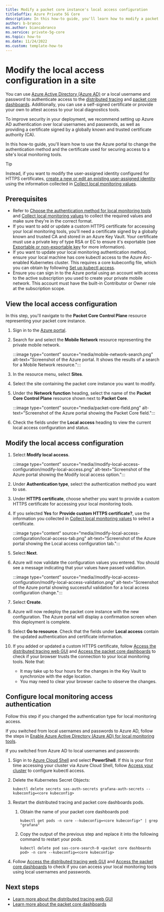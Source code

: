 ```yaml
---
title: Modify a packet core instance's local access configuration
titleSuffix: Azure Private 5G Core
description: In this how-to guide, you'll learn how to modify a packet core instance's local access configuration using the Azure portal. 
author: b-branco
ms.author: biancabranco
ms.service: private-5g-core
ms.topic: how-to
ms.date: 11/24/2022
ms.custom: template-how-to
---
```


# Modify the local access configuration in a site

You can use [Azure Active Directory (Azure AD)](/azure/active-directory/authentication/overview-authentication) or a local username and password to authenticate access to the [distributed tracing](distributed-tracing.md) and [packet core dashboards](packet-core-dashboards.md). Additionally, you can use a self-signed certificate or provide your own to attest access to your local diagnostics tools.

To improve security in your deployment, we recommend setting up Azure AD authentication over local usernames and passwords, as well as providing a certificate signed by a globally known and trusted certificate authority (CA).

In this how-to guide, you'll learn how to use the Azure portal to change the authentication method and the certificate used for securing access to a site's local monitoring tools.

> [!TIP]
> Instead, if you want to modify the user-assigned identity configured for HTTPS certificates, [create a new or edit an existing user-assigned identity](../active-directory/managed-identities-azure-resources/overview.md) using the information collected in [Collect local monitoring values](collect-required-information-for-a-site.md#collect-local-monitoring-values).

## Prerequisites

- Refer to [Choose the authentication method for local monitoring tools](collect-required-information-for-a-site.md#choose-the-authentication-method-for-local-monitoring-tools) and [Collect local monitoring values](collect-required-information-for-a-site.md#collect-local-monitoring-values) to collect the required values and make sure they're in the correct format.
- If you want to add or update a custom HTTPS certificate for accessing your local monitoring tools, you'll need a certificate signed by a globally known and trusted CA and stored in an Azure Key Vault. Your certificate must use a private key of type RSA or EC to ensure it's exportable (see [Exportable or non-exportable key](../key-vault/certificates/about-certificates.md) for more information).
- If you want to update your local monitoring authentication method, ensure your local machine has core kubectl access to the Azure Arc-enabled Kubernetes cluster. This requires a core kubeconfig file, which you can obtain by following [Set up kubectl access](commission-cluster.md#set-up-kubectl-access).
- Ensure you can sign in to the Azure portal using an account with access to the active subscription you used to create your private mobile network. This account must have the built-in Contributor or Owner role at the subscription scope.

## View the local access configuration

In this step, you'll navigate to the **Packet Core Control Plane** resource representing your packet core instance.

1. Sign in to the [Azure portal](https://portal.azure.com/).
1. Search for and select the **Mobile Network** resource representing the private mobile network.

    :::image type="content" source="media/mobile-network-search.png" alt-text="Screenshot of the Azure portal. It shows the results of a search for a Mobile Network resource.":::

1. In the resource menu, select **Sites**.
1. Select the site containing the packet core instance you want to modify.
1. Under the **Network function** heading, select the name of the **Packet Core Control Plane** resource shown next to **Packet Core**.

    :::image type="content" source="media/packet-core-field.png" alt-text="Screenshot of the Azure portal showing the Packet Core field.":::

1. Check the fields under the **Local access** heading to view the current local access configuration and status.

## Modify the local access configuration

1. Select **Modify local access**.

    :::image type="content" source="media//modify-local-access-configuration/modify-local-access.png" alt-text="Screenshot of the Azure portal showing the Modify local access option.":::

1. Under **Authentication type**, select the authentication method you want to use.
1. Under **HTTPS certificate**, choose whether you want to provide a custom HTTPS certificate for accessing your local monitoring tools.
1. If you selected **Yes** for **Provide custom HTTPS certificate?**, use the information you collected in [Collect local monitoring values](collect-required-information-for-a-site.md#collect-local-monitoring-values) to select a certificate.

    :::image type="content" source="media//modify-local-access-configuration/local-access-tab.png" alt-text="Screenshot of the Azure portal showing the Local access configuration tab.":::

1. Select **Next**.
1. Azure will now validate the configuration values you entered. You should see a message indicating that your values have passed validation.

    :::image type="content" source="media//modify-local-access-configuration/modify-local-access-validation.png" alt-text="Screenshot of the Azure portal showing successful validation for a local access configuration change.":::

1. Select **Create**.
1. Azure will now redeploy the packet core instance with the new configuration. The Azure portal will display a confirmation screen when this deployment is complete.
1. Select **Go to resource**. Check that the fields under **Local access** contain the updated authentication and certificate information.
1. If you added or updated a custom HTTPS certificate, follow [Access the distributed tracing web GUI](distributed-tracing.md#access-the-distributed-tracing-web-gui) and [Access the packet core dashboards](packet-core-dashboards.md#access-the-packet-core-dashboards) to check if your browser trusts the connection to your local monitoring tools. Note that:

    - It may take up to four hours for the changes in the Key Vault to synchronize with the edge location.
    - You may need to clear your browser cache to observe the changes.

## Configure local monitoring access authentication

Follow this step if you changed the authentication type for local monitoring access.

If you switched from local usernames and passwords to Azure AD, follow the steps in [Enable Azure Active Directory (Azure AD) for local monitoring tools](enable-azure-active-directory.md).

If you switched from Azure AD to local usernames and passwords:

1. Sign in to [Azure Cloud Shell](/azure/cloud-shell/overview) and select **PowerShell**. If this is your first time accessing your cluster via Azure Cloud Shell, follow [Access your cluster](/azure/azure-arc/kubernetes/cluster-connect?tabs=azure-cli) to configure kubectl access.
1. Delete the Kubernetes Secret Objects:

    `kubectl delete secrets sas-auth-secrets grafana-auth-secrets --kubeconfig=<core kubeconfig>`

1. Restart the distributed tracing and packet core dashboards pods.

    1. Obtain the name of your packet core dashboards pod:
        
        `kubectl get pods -n core --kubeconfig=<core kubeconfig>" | grep "grafana"`

    1. Copy the output of the previous step and replace it into the following command to restart your pods.

        `kubectl delete pod sas-core-search-0 <packet core dashboards pod> -n core --kubeconfig=<core kubeconfig>`

1. Follow [Access the distributed tracing web GUI](distributed-tracing.md#access-the-distributed-tracing-web-gui) and [Access the packet core dashboards](packet-core-dashboards.md#access-the-packet-core-dashboards) to check if you can access your local monitoring tools using local usernames and passwords.

## Next steps

- [Learn more about the distributed tracing web GUI](distributed-tracing.md)
- [Learn more about the packet core dashboards](packet-core-dashboards.md)